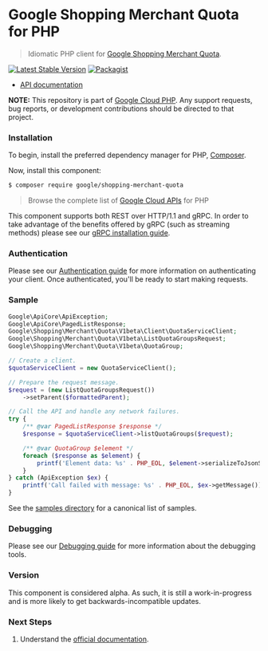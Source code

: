 # Google Shopping Merchant Quota for PHP

> Idiomatic PHP client for [Google Shopping Merchant Quota](https://developers.google.com/merchant/api).

[![Latest Stable Version](https://poser.pugx.org/google/shopping-merchant-quota/v/stable)](https://packagist.org/packages/google/shopping-merchant-quota) [![Packagist](https://img.shields.io/packagist/dm/google/shopping-merchant-quota.svg)](https://packagist.org/packages/google/shopping-merchant-quota)

* [API documentation](https://developers.google.com/merchant/api/reference/rpc/google.shopping.merchant.quota.v1beta)

**NOTE:** This repository is part of [Google Cloud PHP](https://github.com/googleapis/google-cloud-php). Any
support requests, bug reports, or development contributions should be directed to
that project.

### Installation

To begin, install the preferred dependency manager for PHP, [Composer](https://getcomposer.org/).

Now, install this component:

```sh
$ composer require google/shopping-merchant-quota
```

> Browse the complete list of [Google Cloud APIs](https://cloud.google.com/php/docs/reference)
> for PHP

This component supports both REST over HTTP/1.1 and gRPC. In order to take advantage of the benefits
offered by gRPC (such as streaming methods) please see our
[gRPC installation guide](https://cloud.google.com/php/grpc).

### Authentication

Please see our [Authentication guide](https://github.com/googleapis/google-cloud-php/blob/main/AUTHENTICATION.md) for more information
on authenticating your client. Once authenticated, you'll be ready to start making requests.

### Sample

```php
Google\ApiCore\ApiException;
Google\ApiCore\PagedListResponse;
Google\Shopping\Merchant\Quota\V1beta\Client\QuotaServiceClient;
Google\Shopping\Merchant\Quota\V1beta\ListQuotaGroupsRequest;
Google\Shopping\Merchant\Quota\V1beta\QuotaGroup;

// Create a client.
$quotaServiceClient = new QuotaServiceClient();

// Prepare the request message.
$request = (new ListQuotaGroupsRequest())
    ->setParent($formattedParent);

// Call the API and handle any network failures.
try {
    /** @var PagedListResponse $response */
    $response = $quotaServiceClient->listQuotaGroups($request);

    /** @var QuotaGroup $element */
    foreach ($response as $element) {
        printf('Element data: %s' . PHP_EOL, $element->serializeToJsonString());
    }
} catch (ApiException $ex) {
    printf('Call failed with message: %s' . PHP_EOL, $ex->getMessage());
}
```

See the [samples directory](https://github.com/googleapis/php-shopping-merchant-quota/tree/main/samples) for a canonical list of samples.

### Debugging

Please see our [Debugging guide](https://github.com/googleapis/google-cloud-php/blob/main/DEBUG.md)
for more information about the debugging tools.

### Version

This component is considered alpha. As such, it is still a work-in-progress and is more likely to get backwards-incompatible updates.

### Next Steps

1. Understand the [official documentation](https://developers.google.com/merchant/api).
